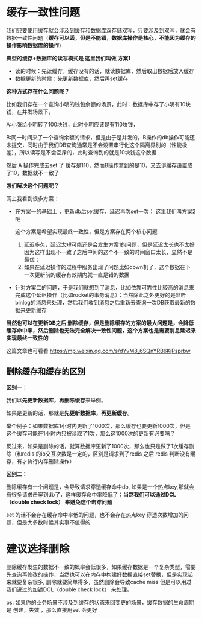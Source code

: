 # 缓存一致性问题

我们只要使用缓存就会涉及到缓存和数据库双存储双写，只要涉及到双写，就会有数据一致性问题（**缓存可以丢，但是不能错，数据库操作是核心，不能因为缓存的操作影响数据库的操作**）

**典型的缓存+数据库的读写模式是 这里我们叫做 方案1**

* 读的时候：先读缓存，缓存没有的话，就读数据库，然后取出数据后放入缓存
* 数据更新的时候：先更新数据库，然后再set缓存

**这种方式存在什么问题呢？**

比如我们存在一个查询小明的钱包余额的场景，此时：数据库中存了小明有10块钱，在并发场景下，

A:小张给小明转了100块钱，此时小明应该是有110块钱，

B:同一时间来了一个查询余额的请求，但是由于是并发的，B操作的db操作可能还未提交，同时由于我们DB查询通常是不会设置串行化这个隔离界别的（性能极差），所以读写是不会互斥的，此时查询到的就是10块钱这个数据

然后 A 操作完成去set 了 缓存是110，然而B操作拿到的是10，又去讲缓存设置成了10，数据就不一致了

**怎们解决这个问题呢？**

网上我看到很多方案：

* 在方案一的基础上 ，更新db后set缓存，延迟再次set一次； 这里我们叫方案2吧 

  这个方案是希望实现最终一致性，但是方案存在两个核心问题

  1. 延迟多久，延迟太短可能还是会发生方案1的问题，但是延迟太长也不太好因为这样出现不一致了之后中间的这个不一致的时间窗口太长，显然不是最优；
  2. 如果在延迟操作的过程中服务出现了问题比如down机了，这个数据在下一次更新前的缓存有效期内就一直是错的数据

* 针对方案二的问题，于是我们就想到了消息，比如依靠可靠性比较高的消息来完成这个延迟操作（比如rocket的事务消息）；当然除此之外更好的是监听binlog的消息来处理，然后我们收到消息之后重新去查询一次DB获取最新的数据来更新缓存

**当然也可以在更新DB之后 删除缓存，但是删除缓存的方案的最大问题是，会降低缓存命中率，然后删除也无法完全解决一致性问题，这个方案也是需要消息延迟来实现最终一致性的** 



这篇文章也可看看 https://mp.weixin.qq.com/s/dYvM8_6SQnYRB6KjPsprbw

## 删除缓存和缓存的区别

**区别一：**

我们以**先更新数据库，再删除缓存**来举例。

如果是更新的话，那就是**先更新数据库，再更新缓存**。

举个例子：如果数据库1小时内更新了1000次，那么缓存也要更新1000次，但是这个缓存可能在1小时内只被读取了1次，那么这1000次的更新有必要吗？

反过来，如果是删除的话，就算数据库更新了1000次，那么也只是做了1次缓存删除（和redis 的io交互次数是一定的，区别是请求到了redis 之后 redis 判断没有缓存，有才执行内存删除操作）

**区别二：**

删除缓存有一个问题是，会导致请求穿透缓存命中db, 如果是一个热点key,那就会有很多请求击穿到db了，这样缓存命中率降低了；**当然我们可以通过DCL（double check lock） 来避免这个击穿问题**

set 的话不会存在缓存命中率低的问题，也不会存在热点key 穿透次数增加的问题，但是大多数时候其实事不值得的

# 建议选择删除

删除缓存发生的数据不一致的概率会低很多，如果缓存数据是一个复杂类型，需要先查询再修改的操作，当然也可以在内存中构建好数据直接set替换，但是实现起来就要复杂很多, 删除就要简单得多，虽然删除会导致cache miss 但是可以用过我们说过的加锁DCL（double check lock） 来处理。

ps: 如果你的业务场景不涉及到缓存的状态来回变更的场景，缓存数据的生命周期是 创建，失效 ，那么直接用set 会更好